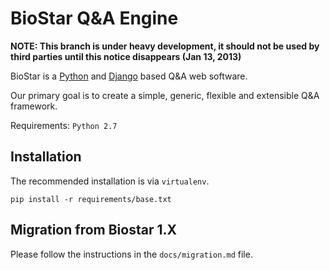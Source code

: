BioStar Q&A Engine
==================

**NOTE: This branch is under heavy development, it should not be used by third parties
until this notice disappears (Jan 13, 2013)**

BioStar is a [Python][python] and [Django][django] based Q&A web software.

Our primary goal is to create a simple, generic, flexible and extensible Q&A
framework.

Requirements: `Python 2.7`

Installation
------------

The recommended installation is via `virtualenv`.

	pip install -r requirements/base.txt


Migration from Biostar 1.X
--------------------------

Please follow the instructions in the `docs/migration.md` file.

[django]: http://www.djangoproject.com/
[python]: http://www.python.org/